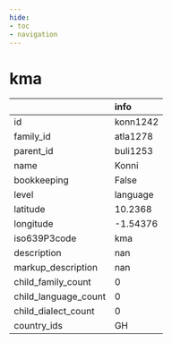 ```yaml
---
hide:
- toc
- navigation
---
```

# kma
|                      | info     |
|:---------------------|:---------|
| id                   | konn1242 |
| family_id            | atla1278 |
| parent_id            | buli1253 |
| name                 | Konni    |
| bookkeeping          | False    |
| level                | language |
| latitude             | 10.2368  |
| longitude            | -1.54376 |
| iso639P3code         | kma      |
| description          | nan      |
| markup_description   | nan      |
| child_family_count   | 0        |
| child_language_count | 0        |
| child_dialect_count  | 0        |
| country_ids          | GH       |